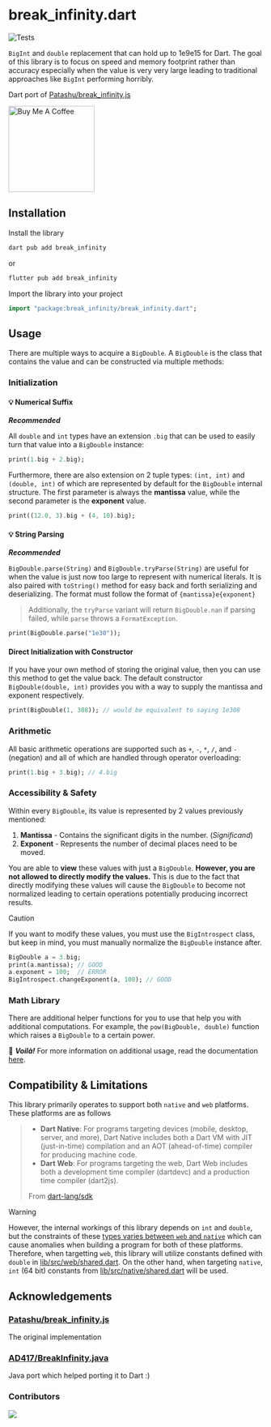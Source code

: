 # break_infinity.dart
![Tests](https://img.shields.io/github/actions/workflow/status/exoad/break_infinity.dart/test.yml?style=flat-square&label=tests%20status)

`BigInt` and `double` replacement that can hold up to 1e9e15 for Dart. The goal of this library is to focus on speed and memory footprint rather than accuracy especially when the value is very very large leading to traditional approaches like `BigInt` performing horribly. 

Dart port of [Patashu/break_infinity.js](https://github.com/Patashu/break_infinity.js)

<a href="https://www.buymeacoffee.com/exoad" target="_blank"><img src="https://cdn.buymeacoffee.com/buttons/v2/default-yellow.png" alt="Buy Me A Coffee" style="width:170px" ></a>

## Installation
Install the library

```bash
dart pub add break_infinity
```

or

```bash
flutter pub add break_infinity
```

Import the library into your project

```dart
import "package:break_infinity/break_infinity.dart";
```

## Usage

There are multiple ways to acquire a `BigDouble`. A `BigDouble` is the class that contains the value and can be constructed via multiple
methods:

### Initialization

#### 💡 Numerical Suffix

***Recommended***

All `double` and `int` types have an extension `.big` that can be used to easily turn that value into a `BigDouble` instance:

```dart
print(1.big + 2.big);
```

Furthermore, there are also extension on 2 tuple types: `(int, int)` and `(double, int)` of which are represented by default for the `BigDouble`
internal structure. The first parameter is always the **mantissa** value, while the second parameter is the **exponent** value.

```dart
print((12.0, 3).big + (4, 10).big);
```

#### 💡 String Parsing

***Recommended***

`BigDouble.parse(String)` and `BigDouble.tryParse(String)` are useful for when the value is just now too large to represent with numerical literals. It is also paired with `toString()` method for easy back and forth serializing and deserializing. The format must follow the format of `{mantissa}e{exponent}`

> Additionally, the `tryParse` variant will return `BigDouble.nan` if parsing failed, while `parse` throws a `FormatException`.

```dart
print(BigDouble.parse("1e30"));
```

#### Direct Initialization with Constructor

If you have your own method of storing the original value, then you can use this method to get the value back. The default constructor `BigDouble(double, int)` provides you with a way to supply the mantissa and exponent respectively.

```dart
print(BigDouble(1, 308)); // would be equivalent to saying 1e308
```

### Arithmetic

All basic arithmetic operations are supported such as `+`, `-`, `*`, `/`, and `-` (negation) and all of which are handled through operator overloading:

```dart
print(1.big + 3.big); // 4.big
```

### Accessibility & Safety

Within every `BigDouble`, its value is represented by 2 values previously mentioned:
1. **Mantissa** - Contains the significant digits in the number. (*Significand*)
2. **Exponent** - Represents the number of decimal places need to be moved.

You are able to **view** these values with just a `BigDouble`. **However, you are not allowed to directly modify the values.** This is due to the fact that directly modifying these values will cause the `BigDouble` to become not normalized leading to certain operations potentially producing incorrect results.

> [!CAUTION]
> If you want to modify these values, you must use the `BigIntrospect` class, but keep in mind, you must manually normalize the `BigDouble` instance after.

```dart
BigDouble a = 3.big;
print(a.mantissa); // GOOD
a.exponent = 100;  // ERROR
BigIntrospect.changeExponent(a, 100); // GOOD
```

### Math Library

There are additional helper functions for you to use that help you with additional computations. For example, the `pow(BigDouble, double)` function which raises a `BigDouble` to a certain power.

🥳 _**Voilà!**_ For more information on additional usage, read the documentation [here]().

## Compatibility & Limitations

This library primarily operates to support both `native` and `web` platforms. These platforms are as follows

> * **Dart Native**: For programs targeting devices (mobile, desktop, server, and more), Dart Native includes both a Dart VM with JIT (just-in-time) compilation and an AOT (ahead-of-time) compiler for producing machine code.
> * **Dart Web**: For programs targeting the web, Dart Web includes both a development time compiler (dartdevc) and a production time compiler (dart2js).
>
> From [dart-lang/sdk](https://github.com/dart-lang/sdk)

> [!WARNING]
> However, the internal workings of this library depends on `int` and `double`, but the constraints of these [types varies between `web` and `native`](https://dart.dev/language/built-in-types#numbers) which can cause anomalies when building a program for both of these platforms. Therefore, when targetting `web`, this library will utilize constants defined with `double` in [lib/src/web/shared.dart](./lib/src/web/shared.dart). On the other hand, when targeting `native`, `int` (64 bit) constants from [lib/src/native/shared.dart](./lib/src/native/shared.dart) will be used.

## Acknowledgements

### [Patashu/break_infinity.js](https://github.com/Patashu/break_infinity.js)
The original implementation

### [AD417/BreakInfinity.java](https://github.com/AD417/BreakInfinity.java)
Java port which helped porting it to Dart :)

### Contributors

<a href="https://github.com/exoad/break_infinity.dart/graphs/contributors">
  <img src="https://contrib.rocks/image?repo=exoad/break_infinity.dart" />
</a>
